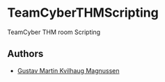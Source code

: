 # TeamCyberTHMScripting
TeamCyber THM room Scripting

## Authors
* [Gustav Martin Kvilhaug Magnussen](https://github.com/Gustav-Magnussen)
